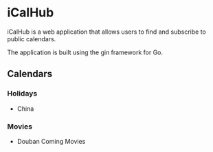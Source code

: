 # iCalHub

iCalHub is a web application that allows users to find and subscribe to public calendars.

The application is built using the gin framework for Go.

## Calendars

### Holidays

- China

### Movies

- Douban Coming Movies
